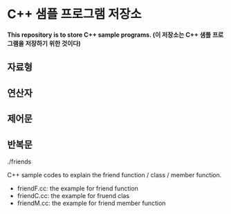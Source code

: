 # **C++ 샘플 프로그램 저장소**

**This repository is to store C++ sample programs. (이 저장소는 C++ 샘플 프로그램을 저장하기 위한 것이다)**


## 자료형 



## 연산자



## 제어문




## 반복문





./friends

C++ sample codes to explain the friend function / class / member function.

* friendF.cc: the example for friend function
* friendC.cc: the example for fruend clas
* friendM.cc: the example for friend member function

